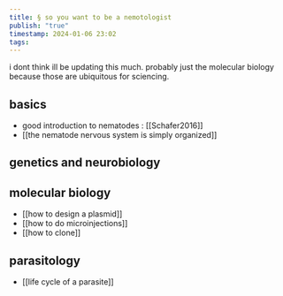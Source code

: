 ```yaml
---
title: § so you want to be a nemotologist
publish: "true"
timestamp: 2024-01-06 23:02
tags:
---
```

i dont think ill be updating this much. probably just the molecular biology because those are ubiquitous for sciencing.
## basics
- good introduction to nematodes : [[Schafer2016]]
- [[the nematode nervous system is simply organized]]
## genetics and neurobiology

## molecular biology
- [[how to design a plasmid]]
- [[how to do microinjections]]
- [[how to clone]]
## parasitology
- [[life cycle of a parasite]]
